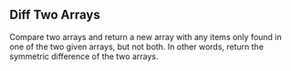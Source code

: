 ## Diff Two Arrays

Compare two arrays and return a new array with any items only found in one of the two given arrays, but not both. In other words, return the symmetric difference of the two arrays.